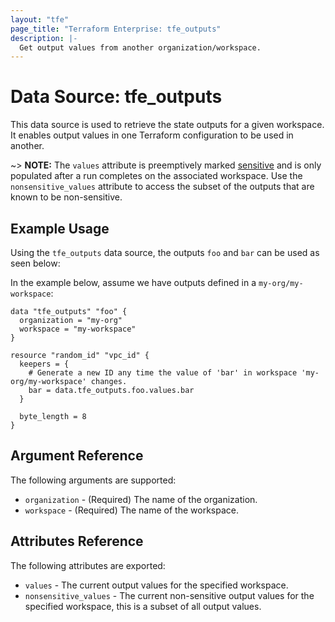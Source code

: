 ```yaml
---
layout: "tfe"
page_title: "Terraform Enterprise: tfe_outputs"
description: |-
  Get output values from another organization/workspace.
---
```

# Data Source: tfe_outputs

This data source is used to retrieve the state outputs for a given workspace.
It enables output values in one Terraform configuration to be used in another.

~> **NOTE:** The `values` attribute is preemptively marked [sensitive](https://developer.hashicorp.com/terraform/language/values/outputs#sensitive-suppressing-values-in-cli-output) and is only populated after a run completes on the associated workspace. Use the `nonsensitive_values` attribute to access the subset of the outputs
that are known to be non-sensitive.

## Example Usage

Using the `tfe_outputs` data source, the outputs `foo` and `bar` can be used as seen below:

In the example below, assume we have outputs defined in a `my-org/my-workspace`:

```hcl
data "tfe_outputs" "foo" {
  organization = "my-org"
  workspace = "my-workspace"
}

resource "random_id" "vpc_id" {
  keepers = {
    # Generate a new ID any time the value of 'bar' in workspace 'my-org/my-workspace' changes.
    bar = data.tfe_outputs.foo.values.bar
  }

  byte_length = 8
}
```

## Argument Reference

The following arguments are supported:

* `organization` - (Required) The name of the organization.
* `workspace` - (Required) The name of the workspace.

## Attributes Reference

The following attributes are exported:

* `values` - The current output values for the specified workspace.
* `nonsensitive_values` - The current non-sensitive output values for the specified workspace, this is a subset of all output values.
